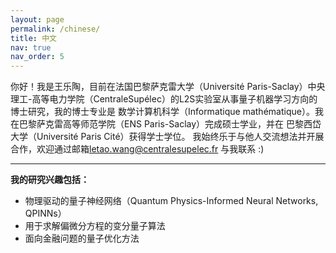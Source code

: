 ```yaml
---
layout: page
permalink: /chinese/
title: 中文
nav: true
nav_order: 5
---
```


你好！我是王乐陶，目前在法国巴黎萨克雷大学（Université Paris-Saclay）中央理工-高等电力学院（CentraleSupélec）的L2S实验室从事量子机器学习方向的博士研究，我的博士专业是 数学计算机科学（Informatique mathématique）。我在巴黎萨克雷高等师范学院（ENS Paris-Saclay）完成硕士学业，并在 巴黎西岱大学（Université Paris Cité）获得学士学位。
我始终乐于与他人交流想法并开展合作，欢迎通过邮箱[letao.wang@centralesupelec.fr](mailto:letao.wang@centralesupelec.fr) 与我联系 :)

---

**我的研究兴趣包括：**
- 物理驱动的量子神经网络（Quantum Physics-Informed Neural Networks, QPINNs）
- 用于求解偏微分方程的变分量子算法
- 面向金融问题的量子优化方法